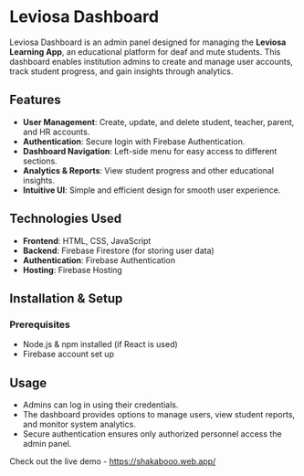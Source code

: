 # Leviosa Dashboard

Leviosa Dashboard is an admin panel designed for managing the **Leviosa Learning App**, an educational platform for deaf and mute students. This dashboard enables institution admins to create and manage user accounts, track student progress, and gain insights through analytics.

## Features
- **User Management**: Create, update, and delete student, teacher, parent, and HR accounts.
- **Authentication**: Secure login with Firebase Authentication.
- **Dashboard Navigation**: Left-side menu for easy access to different sections.
- **Analytics & Reports**: View student progress and other educational insights.
- **Intuitive UI**: Simple and efficient design for smooth user experience.

## Technologies Used
- **Frontend**: HTML, CSS, JavaScript 
- **Backend**: Firebase Firestore (for storing user data)
- **Authentication**: Firebase Authentication
- **Hosting**: Firebase Hosting

## Installation & Setup
### Prerequisites
- Node.js & npm installed (if React is used)
- Firebase account set up

## Usage
- Admins can log in using their credentials.
- The dashboard provides options to manage users, view student reports, and monitor system analytics.
- Secure authentication ensures only authorized personnel access the admin panel.


Check out the live demo - https://shakabooo.web.app/
